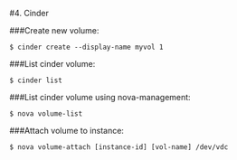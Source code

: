 #4. Cinder

###Create new volume:

`$ cinder create --display-name myvol 1`

###List cinder volume:

`$ cinder list`

###List cinder volume using nova-management:

`$ nova volume-list`

###Attach volume to instance:

`$ nova volume-attach [instance-id] [vol-name] /dev/vdc`


